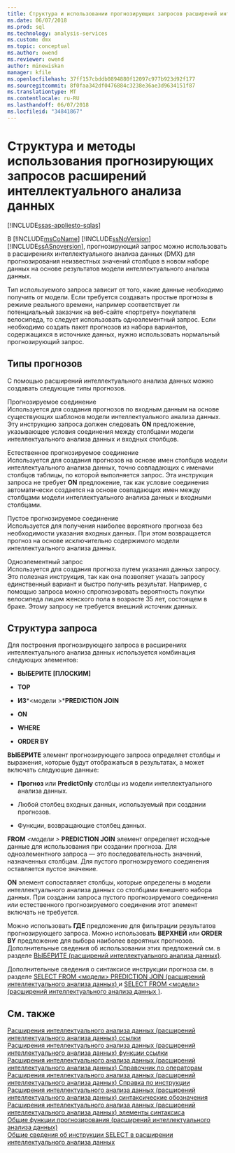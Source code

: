 ```yaml
---
title: Структура и использовании прогнозирующих запросов расширений интеллектуального анализа данных | Документы Microsoft
ms.date: 06/07/2018
ms.prod: sql
ms.technology: analysis-services
ms.custom: dmx
ms.topic: conceptual
ms.author: owend
ms.reviewer: owend
author: minewiskan
manager: kfile
ms.openlocfilehash: 37ff157cbddb0894880f12097c977b923d92f177
ms.sourcegitcommit: 8f0faa342df0476884c3238e36ae3d9634151f87
ms.translationtype: MT
ms.contentlocale: ru-RU
ms.lasthandoff: 06/07/2018
ms.locfileid: "34841867"
---
```

# <a name="structure-and-usage-of-dmx-prediction-queries"></a>Структура и методы использования прогнозирующих запросов расширений интеллектуального анализа данных
[!INCLUDE[ssas-appliesto-sqlas](../includes/ssas-appliesto-sqlas.md)]

  В [!INCLUDE[msCoName](../includes/msconame-md.md)] [!INCLUDE[ssNoVersion](../includes/ssnoversion-md.md)] [!INCLUDE[ssASnoversion](../includes/ssasnoversion-md.md)], прогнозирующий запрос можно использовать в расширениях интеллектуального анализа данных (DMX) для прогнозирования неизвестных значений столбцов в новом наборе данных на основе результатов модели интеллектуального анализа данных.  
  
 Тип используемого запроса зависит от того, какие данные необходимо получить от модели. Если требуется создавать простые прогнозы в режиме реального времени, например соответствует ли потенциальный заказчик на веб-сайте «портрету» покупателя велосипеда, то следует использовать одноэлементный запрос. Если необходимо создать пакет прогнозов из набора вариантов, содержащихся в источнике данных, нужно использовать нормальный прогнозирующий запрос.  
  
## <a name="prediction-types"></a>Типы прогнозов  
 С помощью расширений интеллектуального анализа данных можно создавать следующие типы прогнозов.  
  
 Прогнозируемое соединение  
 Используется для создания прогнозов по входным данным на основе существующих шаблонов модели интеллектуального анализа данных. Эту инструкцию запроса должен следовать **ON** предложение, указывающее условия соединения между столбцами модели интеллектуального анализа данных и входных столбцов.  
  
 Естественное прогнозируемое соединение  
 Используется для создания прогнозов на основе имен столбцов модели интеллектуального анализа данных, точно совпадающих с именами столбцов таблицы, по которой выполняется запрос. Эта инструкция запроса не требует **ON** предложение, так как условие соединения автоматически создается на основе совпадающих имен между столбцами модели интеллектуального анализа данных и входными столбцами.  
  
 Пустое прогнозируемое соединение  
 Используется для получения наиболее вероятного прогноза без необходимости указания входных данных. При этом возвращается прогноз на основе исключительно содержимого модели интеллектуального анализа данных.  
  
 Одноэлементный запрос  
 Используется для создания прогноза путем указания данных запросу. Это полезная инструкция, так как она позволяет указать запросу единственный вариант и быстро получить результат. Например, с помощью запроса можно спрогнозировать вероятность покупки велосипеда лицом женского пола в возрасте 35 лет, состоящем в браке. Этому запросу не требуется внешний источник данных.  
  
## <a name="query-structure"></a>Структура запроса  
 Для построения прогнозирующего запроса в расширениях интеллектуального анализа данных используется комбинация следующих элементов:  
  
-   **ВЫБЕРИТЕ [ПЛОСКИМ]**  
  
-   **TOP**  
  
-   **ИЗ***\<модели >***PREDICTION JOIN**  
  
-   **ON**  
  
-   **WHERE**  
  
-   **ORDER BY**  
  
 **ВЫБЕРИТЕ** элемент прогнозирующего запроса определяет столбцы и выражения, которые будут отображаться в результатах, а может включать следующие данные:  
  
-   **Прогноз** или **PredictOnly** столбцы из модели интеллектуального анализа данных.  
  
-   Любой столбец входных данных, используемый при создании прогнозов.  
  
-   Функции, возвращающие столбец данных.  
  
 **FROM**  *\<модели >* **PREDICTION JOIN** элемент определяет исходные данные для использования при создании прогноза. Для одноэлементного запроса — это последовательность значений, назначенных столбцам. Для пустого прогнозируемого соединения оставляется пустое значение.  
  
 **ON** элемент сопоставляет столбцы, которые определены в модели интеллектуального анализа данных со столбцами внешнего набора данных. При создании запроса пустого прогнозируемого соединения или естественного прогнозируемого соединения этот элемент включать не требуется.  
  
 Можно использовать **ГДЕ** предложение для фильтрации результатов прогнозирующего запроса. Можно использовать **ВЕРХНЕЙ** или **ORDER BY** предложение для выбора наиболее вероятных прогнозов. Дополнительные сведения об использовании этих предложений см. в разделе [ВЫБЕРИТЕ &#40;расширений интеллектуального анализа данных&#41;](../dmx/select-dmx.md).  
  
 Дополнительные сведения о синтаксисе инструкции прогноза см. в разделе [SELECT FROM &#60;модели&#62; PREDICTION JOIN &#40;расширений интеллектуального анализа данных&#41; ](../dmx/select-from-model-prediction-join-dmx.md) и [SELECT FROM &#60;модели&#62; &#40;расширений интеллектуального анализа данных &#41;](../dmx/select-from-model-dmx.md).  
  
## <a name="see-also"></a>См. также  
 [Расширения интеллектуального анализа данных &#40;расширений интеллектуального анализа данных&#41; ссылки](../dmx/data-mining-extensions-dmx-reference.md)   
 [Расширения интеллектуального анализа данных &#40;расширений интеллектуального анализа данных&#41; функции ссылки](../dmx/data-mining-extensions-dmx-function-reference.md)   
 [Расширения интеллектуального анализа данных &#40;расширений интеллектуального анализа данных&#41; Справочник по операторам](../dmx/data-mining-extensions-dmx-operator-reference.md)   
 [Расширения интеллектуального анализа данных &#40;расширений интеллектуального анализа данных&#41; Справка по инструкции](../dmx/data-mining-extensions-dmx-statements.md)   
 [Расширения интеллектуального анализа данных &#40;расширений интеллектуального анализа данных&#41; синтаксические обозначения](../dmx/data-mining-extensions-dmx-syntax-conventions.md)   
 [Расширения интеллектуального анализа данных &#40;расширений интеллектуального анализа данных&#41; элементы синтаксиса](../dmx/data-mining-extensions-dmx-syntax-elements.md)   
 [Общие функции прогнозирования &#40;расширений интеллектуального анализа данных&#41;](../dmx/general-prediction-functions-dmx.md)   
 [Общие сведения об инструкции SELECT в расширении интеллектуального анализа данных](../dmx/understanding-the-dmx-select-statement.md)  
  
  
